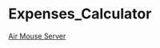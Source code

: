 # Expenses_Calculator

[Air Mouse Server](https://github.com/vamshidhar281997/Expenses_Calculator/blob/master/gradlew.bat)
